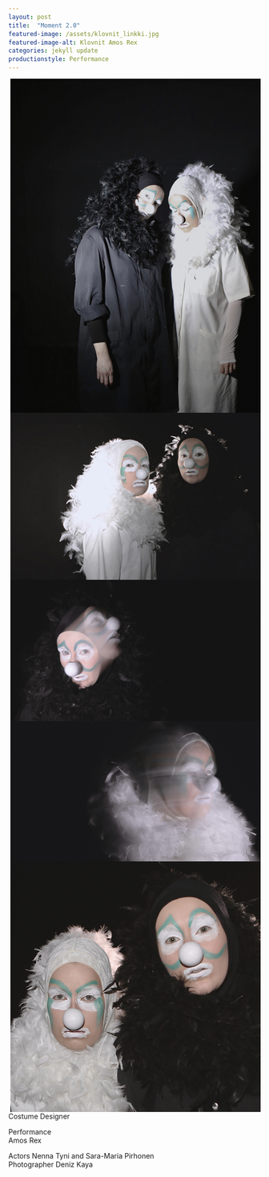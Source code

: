 ```yaml
---
layout: post
title:  "Moment 2.0"
featured-image: /assets/klovnit_linkki.jpg
featured-image-alt: Klovnit Amos Rex
categories: jekyll update
productionstyle: Performance
---
```


<img style="float: right;" src="/assets/projects/klovnit3.jpg" width="500"/>
<img style="float: right;" src="/assets/projects/klovnit1.jpg" width="500"/>
<img style="float: right;" src="/assets/projects/klovnit2.jpg" width="500"/>
<img style="float: right;" src="/assets/projects/klovnit5.jpg" width="500"/>

Costume Designer

  Performance  
  Amos Rex  

  Actors Nenna Tyni and Sara-Maria Pirhonen  
  Photographer Deniz Kaya  
